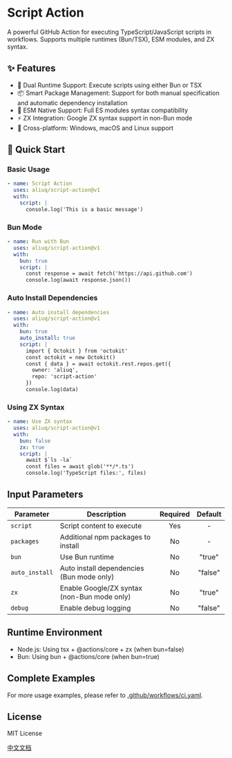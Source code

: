 # Script Action

A powerful GitHub Action for executing TypeScript/JavaScript scripts in workflows. Supports multiple runtimes (Bun/TSX), ESM modules, and ZX syntax.

## ✨ Features

- 🚀 Dual Runtime Support: Execute scripts using either Bun or TSX
- 📦 Smart Package Management: Support for both manual specification and automatic dependency installation
- 🔧 ESM Native Support: Full ES modules syntax compatibility
- ⚡ ZX Integration: Google ZX syntax support in non-Bun mode
- 🌈 Cross-platform: Windows, macOS and Linux support

## 🚀 Quick Start

### Basic Usage

```yaml
- name: Script Action
  uses: aliuq/script-action@v1
  with:
    script: |
      console.log('This is a basic message')
```

### Bun Mode

```yaml
- name: Run with Bun
  uses: aliuq/script-action@v1
  with:
    bun: true
    script: |
      const response = await fetch('https://api.github.com')
      console.log(await response.json())
```

### Auto Install Dependencies

```yaml
- name: Auto install dependencies
  uses: aliuq/script-action@v1
  with:
    bun: true
    auto_install: true
    script: |
      import { Octokit } from 'octokit'
      const octokit = new Octokit()
      const { data } = await octokit.rest.repos.get({
        owner: 'aliuq',
        repo: 'script-action'
      })
      console.log(data)
```

### Using ZX Syntax

```yaml
- name: Use ZX syntax
  uses: aliuq/script-action@v1
  with:
    bun: false
    zx: true
    script: |
      await $`ls -la`
      const files = await glob('**/*.ts')
      console.log('TypeScript files:', files)
```

## Input Parameters

| Parameter | Description | Required | Default |
|-----------|-------------|:--------:|:-------:|
| `script` | Script content to execute | Yes | - |
| `packages` | Additional npm packages to install | No | - |
| `bun` | Use Bun runtime | No | "true" |
| `auto_install` | Auto install dependencies (Bun mode only) | No | "false" |
| `zx` | Enable Google/ZX syntax (non-Bun mode only) | No | "true" |
| `debug` | Enable debug logging | No | "false" |

## Runtime Environment

- Node.js: Using tsx + @actions/core + zx (when bun=false)
- Bun: Using bun + @actions/core (when bun=true)

## Complete Examples

For more usage examples, please refer to [.github/workflows/ci.yaml](.github/workflows/ci.yaml).

## License

MIT License

[中文文档](README.zh.md)
